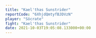 ```yaml
---
title: "Kael'thas Sunstrider"
reportCode: "6XhjdQmtyfBJDVzN"
player: "Söcrate"
fight: "Kael'thas Sunstrider"
date: 2021-10-03T19:05:08.133000+00:00
---
```

